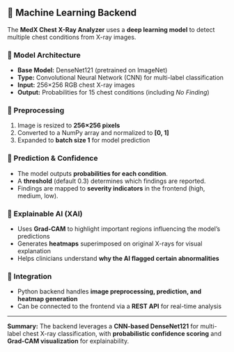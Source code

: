 ## 🤖 Machine Learning Backend

The **MedX Chest X-Ray Analyzer** uses a **deep learning model** to detect multiple chest conditions from X-ray images.

### 🔹 Model Architecture

* **Base Model:** DenseNet121 (pretrained on ImageNet)
* **Type:** Convolutional Neural Network (CNN) for multi-label classification
* **Input:** 256×256 RGB chest X-ray images
* **Output:** Probabilities for 15 chest conditions (including *No Finding*)

### 🔹 Preprocessing

1. Image is resized to **256×256 pixels**
2. Converted to a NumPy array and normalized to **\[0, 1]**
3. Expanded to **batch size 1** for model prediction

### 🔹 Prediction & Confidence

* The model outputs **probabilities for each condition**.
* A **threshold** (default 0.3) determines which findings are reported.
* Findings are mapped to **severity indicators** in the frontend (high, medium, low).

### 🔹 Explainable AI (XAI)

* Uses **Grad-CAM** to highlight important regions influencing the model’s predictions
* Generates **heatmaps** superimposed on original X-rays for visual explanation
* Helps clinicians understand **why the AI flagged certain abnormalities**

### 🔹 Integration

* Python backend handles **image preprocessing, prediction, and heatmap generation**
* Can be connected to the frontend via a **REST API** for real-time analysis

---

**Summary:**
The backend leverages a **CNN-based DenseNet121** for multi-label chest X-ray classification, with **probabilistic confidence scoring** and **Grad-CAM visualization** for explainability.
